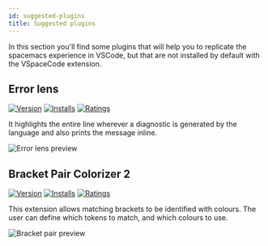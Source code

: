 ```yaml
---
id: suggested-plugins
title: Suggested plugins
---
```


In this section you'll find some plugins that will help you to replicate the spacemacs experience
in VSCode, but that are not installed by default with the VSpaceCode extension.

## Error lens

[![Version](https://vsmarketplacebadge.apphb.com/version/usernamehw.errorlens.svg)](https://marketplace.visualstudio.com/items?itemName=usernamehw.errorlens)
[![Installs](https://vsmarketplacebadge.apphb.com/installs/usernamehw.errorlens.svg)](https://marketplace.visualstudio.com/items?itemName=usernamehw.errorlens)
[![Ratings](https://vsmarketplacebadge.apphb.com/rating/usernamehw.errorlens.svg)](https://marketplace.visualstudio.com/items?itemName=usernamehw.errorlens)

It highlights the entire line wherever a diagnostic is generated by the language
and also prints the message inline.

![Error lens preview](https://raw.githubusercontent.com/usernamehw/vscode-error-lens/master/img/demo.png)

## Bracket Pair Colorizer 2

[![Version](https://vsmarketplacebadge.apphb.com/version/CoenraadS.bracket-pair-colorizer-2.svg)](https://marketplace.visualstudio.com/items?itemName=CoenraadS.bracket-pair-colorizer-2)
[![Installs](https://vsmarketplacebadge.apphb.com/installs/CoenraadS.bracket-pair-colorizer-2.svg)](https://marketplace.visualstudio.com/items?itemName=CoenraadS.bracket-pair-colorizer-2)
[![Ratings](https://vsmarketplacebadge.apphb.com/rating/CoenraadS.bracket-pair-colorizer-2.svg)](https://marketplace.visualstudio.com/items?itemName=CoenraadS.bracket-pair-colorizer-2)

This extension allows matching brackets to be identified with colours.
The user can define which tokens to match, and which colours to use.

![Bracket pair preview](https://github.com/CoenraadS/Bracket-Pair-Colorizer-2/raw/develop/images/example.png)
